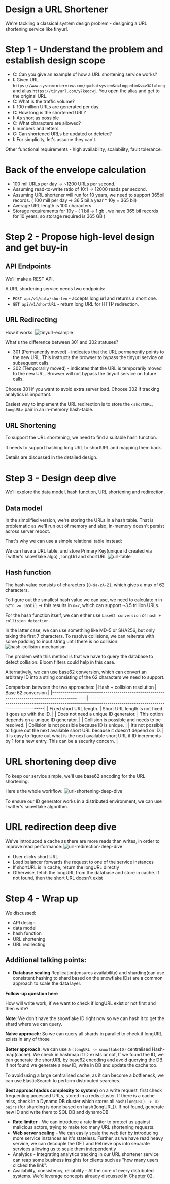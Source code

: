 # Design a URL Shortener
We're tackling a classical system design problem - designing a URL shortening service like tinyurl.

# Step 1 - Understand the problem and establish design scope
 * C: Can you give an example of how a URL shortening service works?
 * I: Given URL `https://www.systeminterview.com/q=chatsystem&c=loggedin&v=v3&l=long` and alias `https://tinyurl.com/y7keocwj`. You open the alias and get to the original URL.
 * C: What is the traffic volume?
 * I: 100 million URLs are generated per day.
 * C: How long is the shortened URL?
 * I: As short as possible
 * C: What characters are allowed?
 * I: numbers and letters
 * C: Can shortened URLs be updated or deleted?
 * I: For simplicity, let's assume they can't.

Other functional requirements - high availability, scalability, fault tolerance.

# Back of the envelope calculation
* 100 mil URLs per day -> ~1200 URLs per second.
* Assuming read-to-write ratio of 10:1 -> 12000 reads per second.
* Assuming URL shortener will run for 10 years, we need to support 365bil records. ( 100 mill per day -> 36.5 bil a year * 10y = 365 bil)
* Average URL length is 100 characters
* Storage requirements for 10y - ( 1 bil -> 1 gb , we have 365 bil records for 10 years, so storage required is 365 GB )

# Step 2 - Propose high-level design and get buy-in
## API Endpoints
We'll make a REST API.

A URL shortening service needs two endpoints:
 * `POST api/v1/data/shorten` - accepts long url and returns a short one.
 * `GET api/v1/shortURL` - return long URL for HTTP redirection.

## URL Redirecting
How it works:
![tinyurl-example](images/tinyurl-example.png)

What's the difference between 301 and 302 statuses?
 * 301 (Permanently moved) - indicates that the URL permanently points to the new URL. This instructs the browser to bypass the tinyurl service on subsequent calls.
 * 302 (Temporarily moved) - indicates that the URL is temporarily moved to the new URL. Browser will not bypass the tinyurl service on future calls.

Choose 301 if you want to avoid extra server load. Choose 302 if tracking analytics is important.

Easiest way to implement the URL redirection is to store the `<shortURL, longURL>` pair in an in-memory hash-table.

## URL Shortening
To support the URL shortening, we need to find a suitable hash function.

It needs to support hashing long URL to shortURL and mapping them back.

Details are discussed in the detailed design.

# Step 3 - Design deep dive
We'll explore the data model, hash function, URL shortening and redirection.

## Data model
In the simplified version, we're storing the URLs in a hash table. That is problematic as we'll run out of memory and also, in-memory doesn't persist across server reboot.

That's why we can use a simple relational table instead:

We can have a URL table, and store Primary Key(unique id created via Twitter's snowflake algo) , longUrl and shortURL
![url-table](images/url-table.png)

## Hash function
The hash value consists of characters `[0-9a-zA-Z]`, which gives a max of 62 characters.

To figure out the smallest hash value we can use, we need to calculate n in `62^n >= 365bil` -> this results in `n=7`, which can support ~3.5 trillion URLs.

For the hash function itself, we can either use `base62 conversion` or `hash + collision detection`.

In the latter case, we can use something like MD-5 or SHA256, but only taking the first 7 characters. To resolve collisions, we can reiterate with some padding to input string until there is no collision:
![hash-collision-mechanism](images/hash-collision-mechanism.png)

The problem with this method is that we have to query the database to detect collision. Bloom filters could help in this case.

Alternatively, we can use base62 conversion, which can convert an arbitrary ID into a string consisting of the 62 characters we need to support.

Comparison between the two approaches:
| Hash + collision resolution                                                                   | Base 62 conversion                                                                                                                   |
|-----------------------------------------------------------------------------------------------|--------------------------------------------------------------------------------------------------------------------------------------|
| Fixed short URL length.                                                                       | Short URL length is not fixed. It goes up with the ID.                                                                               |
| Does not need a unique ID generator.                                                          | This option depends on a unique ID generator.                                                                                        |
| Collision is possible and needs to be resolved.                                               | Collision is not possible because ID is unique.                                                                                      |
| It’s not possible to figure out the next available short URL because it doesn’t depend on ID. | It is easy to figure out what is the next available short URL if ID increments by 1 for a new entry. This can be a security concern. |

# URL shortening deep dive
To keep our service simple, we'll use base62 encoding for the URL shortening.

Here's the whole workflow:
![url-shortening-deep-dive](images/url-shortening-deep-dive.png)

To ensure our ID generator works in a distributed environment, we can use Twitter's snowflake algorithm.

# URL redirection deep dive
We've introduced a cache as there are more reads than writes, in order to improve read performance:
![url-redirection-deep-dive](images/url-redirection-deep-dive.png)
 * User clicks short URL
 * Load balancer forwards the request to one of the service instances
 * If shortURL is in cache, return the longURL directly
 * Otherwise, fetch the longURL from the database and store in cache. If not found, then the short URL doesn't exist
 
# Step 4 - Wrap up
We discussed:
 * API design
 * data model
 * hash function
 * URL shortening
 * URL redirecting

## Additional talking points:
* **Database scaling**
  Replication(ensures availability) and sharding(can use consistent hashing to shard based on the snowflake IDs) are a common approach to scale the data layer.

**Follow-up question here**

How will write work, if we want to check if longURL exist or not first and then write?

**Note**: We don't have the snowflake ID right now so we can hash it to get the shard where we can query.

**Naive approach:**
So we can query all shards in parallel to check if longURL exists in any of those

**Better approach:**
we can use a `(longURL -> snowflakeID)` centralised Hash-map(cache). We check in hashmap if ID exists or not, If we found the ID, we can generate the shortURL by base62 encoding and avoid querying the DB. If not found we generate a new ID, write in DB and update the cache too.

To avoid using a large centralised cache, as it can become a bottleneck, we can use ElasticSearch to perform distributed searches.

**Best approach(adds complexity to system)**
on a write request, first check frequenting accessed URLs, stored in a redis cluster. If there is a cache miss, check in a Dynamo DB cluster which stores all `hash(longURL) -> ID pairs` (for sharding is done based on hash(longURL)). If not found, generate new ID and write them to SQL DB and dynamoDB

* **Rate limiter** - We can introduce a rate limiter to protect us against malicious actors, trying to make too many URL shortening requests.
* **Web server scaling** - We can easily scale the web tier by introducing more service instances as it's stateless. Further, as we have read heavy service, we can decouple the GET and Retrieve ops into separate services allowing us to scale them independently
* Analytics - Integrating analytics tracking in our URL shortener service can reap some business insights for clients such as "how many users clicked the link".
* Availability, consistency, reliability - At the core of every distributed systems. We'd leverage concepts already discussed in [Chapter 02](../chapter02).

